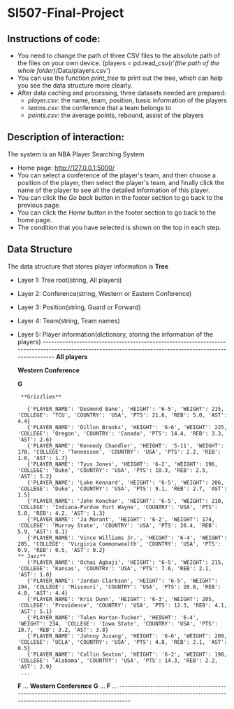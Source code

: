# SI507-Final-Project

## Instructions of code:
* You need to change the path of three CSV files to the absolute path of the files on your own device. (players = pd.read_csv(r'*(the path of the whole folder)*/Data/players.csv')
* You can use the function *print_tree* to print out the tree, which can help you see the data structure more clearly.
* After data caching and processing, three datasets needed are prepared:
  * *player.csv*: the name, team, position, basic information of the players
  * *teams.csv*: the conference that a team belongs to
  * *points.csv*: the average points, rebound, assist of the players

## Description of interaction:
The system is an NBA Player Searching System
* Home page: http://127.0.0.1:5000/
* You can select a conference of the player's team, and then choose a position of the player, then select the player's team, and finally click the name of the player to see all the detailed information of this player.
* You can click the *Go back* button in the footer section to go back to the previous page.
* You can click the *Home* button in the footer section to go back to the home page.
* The condition that you have selected is shown on the top in each step.

## Data Structure
The data structure that stores player information is **Tree**
* Layer 1: Tree root(string, All players)
* Layer 2: Conference(string, Western or Eastern Conference)
* Layer 3: Position(string, Guard or Forward)
* Layer 4: Team(string, Team names)
* Layer 5: Player information(dictionary, storing the information of the players)
*--------------------------------------------------------------------------------------------------------------------------------------------------------*
**All players**

   **Western Conference**
   
     **G**
     
       **Grizzlies**
       
         {'PLAYER_NAME': 'Desmond Bane', 'HEIGHT': '6-5', 'WEIGHT': 215, 'COLLEGE': 'TCU', 'COUNTRY': 'USA', 'PTS': 21.6, 'REB': 5.0, 'AST': 4.4}
         {'PLAYER_NAME': 'Dillon Brooks', 'HEIGHT': '6-6', 'WEIGHT': 225, 'COLLEGE': 'Oregon', 'COUNTRY': 'Canada', 'PTS': 14.4, 'REB': 3.3, 'AST': 2.6}
         {'PLAYER_NAME': 'Kennedy Chandler', 'HEIGHT': '5-11', 'WEIGHT': 170, 'COLLEGE': 'Tennessee', 'COUNTRY': 'USA', 'PTS': 2.2, 'REB': 1.0, 'AST': 1.7}
         {'PLAYER_NAME': 'Tyus Jones', 'HEIGHT': '6-2', 'WEIGHT': 196, 'COLLEGE': 'Duke', 'COUNTRY': 'USA', 'PTS': 10.3, 'REB': 2.5, 'AST': 5.2}
         {'PLAYER_NAME': 'Luke Kennard', 'HEIGHT': '6-5', 'WEIGHT': 206, 'COLLEGE': 'Duke', 'COUNTRY': 'USA', 'PTS': 9.1, 'REB': 2.7, 'AST': 1.5}
         {'PLAYER_NAME': 'John Konchar', 'HEIGHT': '6-5', 'WEIGHT': 210, 'COLLEGE': 'Indiana-Purdue Fort Wayne', 'COUNTRY': 'USA', 'PTS': 5.0, 'REB': 4.2, 'AST': 1.3}
         {'PLAYER_NAME': 'Ja Morant', 'HEIGHT': '6-2', 'WEIGHT': 174, 'COLLEGE': 'Murray State', 'COUNTRY': 'USA', 'PTS': 26.4, 'REB': 5.9, 'AST': 8.1}
         {'PLAYER_NAME': 'Vince Williams Jr.', 'HEIGHT': '6-4', 'WEIGHT': 205, 'COLLEGE': 'Virginia Commonwealth', 'COUNTRY': 'USA', 'PTS': 0.9, 'REB': 0.5, 'AST': 0.2}
      ** Jazz**
         {'PLAYER_NAME': 'Ochai Agbaji', 'HEIGHT': '6-5', 'WEIGHT': 215, 'COLLEGE': 'Kansas', 'COUNTRY': 'USA', 'PTS': 7.6, 'REB': 2.1, 'AST': 1.0}
         {'PLAYER_NAME': 'Jordan Clarkson', 'HEIGHT': '6-5', 'WEIGHT': 194, 'COLLEGE': 'Missouri', 'COUNTRY': 'USA', 'PTS': 20.8, 'REB': 4.0, 'AST': 4.4}
         {'PLAYER_NAME': 'Kris Dunn', 'HEIGHT': '6-3', 'WEIGHT': 205, 'COLLEGE': 'Providence', 'COUNTRY': 'USA', 'PTS': 12.3, 'REB': 4.1, 'AST': 5.1}
         {'PLAYER_NAME': 'Talen Horton-Tucker', 'HEIGHT': '6-4', 'WEIGHT': 234, 'COLLEGE': 'Iowa State', 'COUNTRY': 'USA', 'PTS': 10.7, 'REB': 3.2, 'AST': 3.8}
         {'PLAYER_NAME': 'Johnny Juzang', 'HEIGHT': '6-6', 'WEIGHT': 209, 'COLLEGE': 'UCLA', 'COUNTRY': 'USA', 'PTS': 4.8, 'REB': 2.1, 'AST': 0.5}
         {'PLAYER_NAME': 'Collin Sexton', 'HEIGHT': '6-2', 'WEIGHT': 190, 'COLLEGE': 'Alabama', 'COUNTRY': 'USA', 'PTS': 14.3, 'REB': 2.2, 'AST': 2.9}
       ...
     **F**
       ...
   **Western Conference**
     **G**
       ...
     **F**
       ...
*--------------------------------------------------------------------------------------------------------------------------------------------------------*
